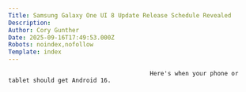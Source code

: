```yaml
---
Title: Samsung Galaxy One UI 8 Update Release Schedule Revealed
Description: 
Author: Cory Gunther
Date: 2025-09-16T17:49:53.000Z
Robots: noindex,nofollow
Template: index
---
```


                                            Here's when your phone or tablet should get Android 16. 
                                        